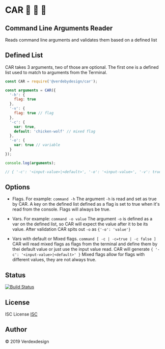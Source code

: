# CAR 🚗 🚗 🚗

## Command Line Arguments Reader

Reads command line arguments and validates them based on a defined list

## Defined List

CAR takes 3 arguments, two of those are optional.
The first one is a defined list used to match to arguments from the Terminal.

```js
const CAR = require('@verdebydesign/car');

const arguments = CAR({
  '-h': {
    flag: true
  },
  '-v': {
    flag: true // flag
  },
  '-c': {
    var: true,
    default: 'chicken-wolf' // mixed flag
  },
  '-o': {
    var: true // variable
  }
});

console.log(arguments);

// { '-c': '<input-value>|<default>', '-o': '<input-value>', '-v': true, '-h': true }
```

## Options

- Flags. For example: ```command -h``` The argument ```-h``` is read and set as true by CAR.
A key on the defined list defined as a flag is set to true when it's read from the console.
Flags will always be true.

- Vars. For example: ```command -o value``` The argument ```-o``` is defined as a var on the defined list, so CAR will expect
the value after it to be its value. After validation CAR spits out ```-o``` as ```{'-o': 'value'}```

- Vars with default or Mixed flags. ```command [ -c | -c=true | -c false ]``` CAR will read mixed flags as flags from the terminal and define them
by thei default value or just use the input value read. CAR will generate ```{ '-c': '<input-value>|<default>' }```
Mixed flags allow for flags with different values, they are not always true.

## Status

[![Build Status](https://travis-ci.org/verdebydesign/car.svg?branch=master)](https://travis-ci.org/verdebydesign/car)

## License

ISC License [ISC](https://opensource.org/licenses/ISC)

## Author

&copy; 2019 Verdexdesign
